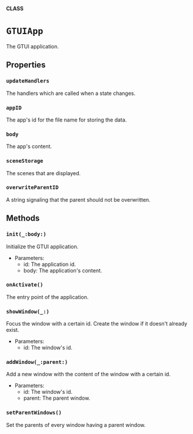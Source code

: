 **CLASS**

# `GTUIApp`

The GTUI application.

## Properties
### `updateHandlers`

The handlers which are called when a state changes.

### `appID`

The app's id for the file name for storing the data.

### `body`

The app's content.

### `sceneStorage`

The scenes that are displayed.

### `overwriteParentID`

A string signaling that the parent should not be overwritten.

## Methods
### `init(_:body:)`

Initialize the GTUI application.
- Parameters:
    - id: The application id.
    - body: The application's content.

### `onActivate()`

The entry point of the application.

### `showWindow(_:)`

Focus the window with a certain id. Create the window if it doesn't already exist.
- Parameters:
    - id: The window's id.

### `addWindow(_:parent:)`

Add a new window with the content of the window with a certain id.
- Parameters:
    - id: The window's id.
    - parent: The parent window.

### `setParentWindows()`

Set the parents of every window having a parent window.
